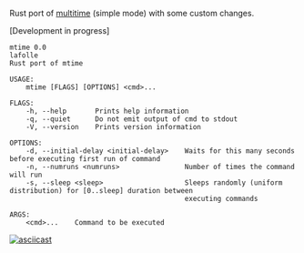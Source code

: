 Rust port of [multitime](https://github.com/ltratt/multitime) (simple mode) with some custom changes.

[Development in progress]

```
mtime 0.0
lafolle
Rust port of mtime

USAGE:
    mtime [FLAGS] [OPTIONS] <cmd>...

FLAGS:
    -h, --help       Prints help information
    -q, --quiet      Do not emit output of cmd to stdout
    -V, --version    Prints version information

OPTIONS:
    -d, --initial-delay <initial-delay>    Waits for this many seconds before executing first run of command
    -n, --numruns <numruns>                Number of times the command will run
    -s, --sleep <sleep>                    Sleeps randomly (uniform distribution) for [0..sleep] duration between
                                           executing commands

ARGS:
    <cmd>...    Command to be executed
```

[![asciicast](https://asciinema.org/a/356348.svg)](https://asciinema.org/a/356348)
